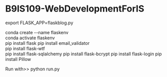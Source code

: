 # B9IS109-WebDevelopmentForIS
export FLASK_APP=flaskblog.py


conda create --name flaskenv  
conda activate flaskenv   
pip install flask 
pip install email_validator  
pip install flask-wtf   
pip install flask-sqlalchemy 
pip install flask-bcrypt
pip install flask-login
pip install Pillow

Run with>> python run.py